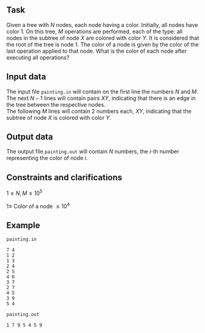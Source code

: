 ## Task

Given a tree with $N$ nodes, each node having a color. Initially, all nodes have color $1$. On this tree, $M$ operations are performed, each of the type: all nodes in the subtree of node $X$ are colored with color $Y$. It is considered that the root of the tree is node $1$. The color of a node is given by the color of the last operation applied to that node. What is the color of each node after executing all operations?

## Input data

The input file `painting.in` will contain on the first line the numbers $N$ and $M$.  
The next $N - 1$ lines will contain pairs $X Y$, indicating that there is an edge in the tree between the respective nodes.  
The following $M$ lines will contain $2$ numbers each, $X Y$, indicating that the subtree of node $X$ is colored with color $Y$.

## Output data

The output file `painting.out` will contain $N$ numbers, the $i$-th number representing the color of node $i$.

## Constraints and clarifications

$1 \leq N, M \leq 10^5$

$1 \leq$ Color of a node $\leq 10^4$

## Example

`painting.in`
```
7 4
1 2
1 3
2 4
2 5
4 6
3 7
2 7
4 5
3 9
5 4
```

`painting.out`
```
1 7 9 5 4 5 9
```